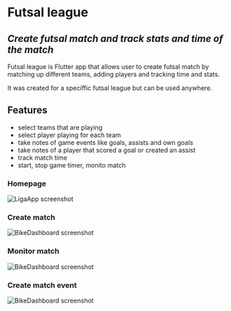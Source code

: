 # Futsal league
## _Create futsal match and track stats and time of the match_

Futsal league is Flutter app that allows user to create futsal match by matching up different teams, adding players and tracking time and stats.

It was created for a speciffic futsal league but can be used anywhere.

## Features

- select teams that are playing
- select player playing for each team
- take notes of game events like goals, assists and own goals
- take notes of a player that scored a goal or created an assist
- track match time
- start, stop game timer, monito match

### Homepage
![LigaApp screenshot](resources/homepage.jpg "HomePage")

### Create match
![BikeDashboard screenshot](resources/create_match.jpg "App preview")

### Monitor match
![BikeDashboard screenshot](resources/monitor_match.jpg "App preview")

### Create match event
![BikeDashboard screenshot](resources/create_match_event.jpg "App preview")